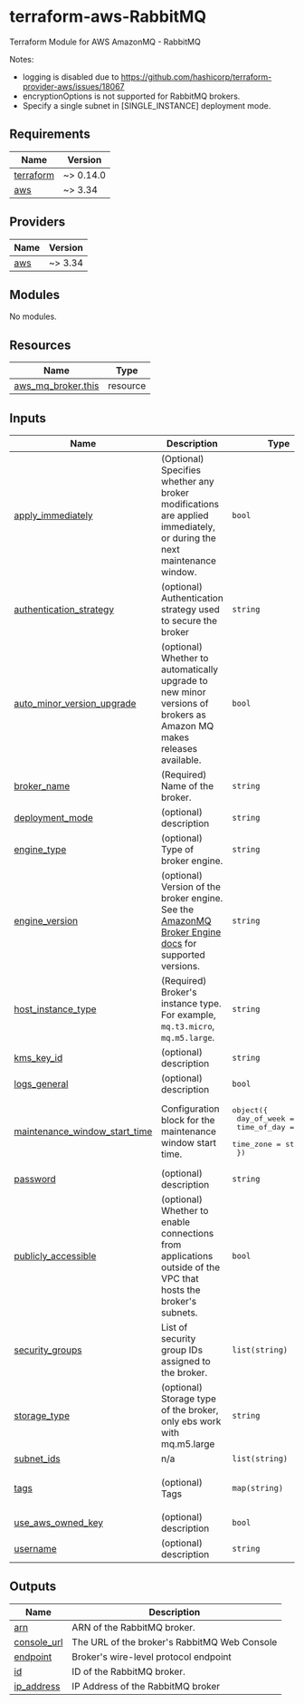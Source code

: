 # terraform-aws-RabbitMQ

Terraform Module for AWS AmazonMQ - RabbitMQ

Notes:

- logging is disabled due to <https://github.com/hashicorp/terraform-provider-aws/issues/18067>
- encryptionOptions is not supported for RabbitMQ brokers.
- Specify a single subnet in [SINGLE_INSTANCE] deployment mode.

<!-- BEGIN_TF_DOCS -->
## Requirements

| Name                                                                      | Version   |
| ------------------------------------------------------------------------- | --------- |
| <a name="requirement_terraform"></a> [terraform](#requirement\_terraform) | ~> 0.14.0 |
| <a name="requirement_aws"></a> [aws](#requirement\_aws)                   | ~> 3.34   |

## Providers

| Name                                              | Version |
| ------------------------------------------------- | ------- |
| <a name="provider_aws"></a> [aws](#provider\_aws) | ~> 3.34 |

## Modules

No modules.

## Resources

| Name                                                                                                        | Type     |
| ----------------------------------------------------------------------------------------------------------- | -------- |
| [aws_mq_broker.this](https://registry.terraform.io/providers/hashicorp/aws/latest/docs/resources/mq_broker) | resource |

## Inputs

| Name                                                                                                                            | Description                                                                                                                                                                             | Type                                                                                                            | Default                                                                                                        | Required |
| ------------------------------------------------------------------------------------------------------------------------------- | --------------------------------------------------------------------------------------------------------------------------------------------------------------------------------------- | --------------------------------------------------------------------------------------------------------------- | -------------------------------------------------------------------------------------------------------------- | :------: |
| <a name="input_apply_immediately"></a> [apply\_immediately](#input\_apply\_immediately)                                         | (Optional) Specifies whether any broker modifications are applied immediately, or during the next maintenance window.                                                                   | `bool`                                                                                                          | `true`                                                                                                         |    no    |
| <a name="input_authentication_strategy"></a> [authentication\_strategy](#input\_authentication\_strategy)                       | (optional) Authentication strategy used to secure the broker                                                                                                                            | `string`                                                                                                        | `"simple"`                                                                                                     |    no    |
| <a name="input_auto_minor_version_upgrade"></a> [auto\_minor\_version\_upgrade](#input\_auto\_minor\_version\_upgrade)          | (optional) Whether to automatically upgrade to new minor versions of brokers as Amazon MQ makes releases available.                                                                     | `bool`                                                                                                          | `false`                                                                                                        |    no    |
| <a name="input_broker_name"></a> [broker\_name](#input\_broker\_name)                                                           | (Required) Name of the broker.                                                                                                                                                          | `string`                                                                                                        | n/a                                                                                                            |   yes    |
| <a name="input_deployment_mode"></a> [deployment\_mode](#input\_deployment\_mode)                                               | (optional) description                                                                                                                                                                  | `string`                                                                                                        | `"SINGLE_INSTANCE"`                                                                                            |    no    |
| <a name="input_engine_type"></a> [engine\_type](#input\_engine\_type)                                                           | (optional) Type of broker engine.                                                                                                                                                       | `string`                                                                                                        | `"RabbitMQ"`                                                                                                   |    no    |
| <a name="input_engine_version"></a> [engine\_version](#input\_engine\_version)                                                  | (optional) Version of the broker engine. See the [AmazonMQ Broker Engine docs](https://docs.aws.amazon.com/amazon-mq/latest/developer-guide/broker-engine.html) for supported versions. | `string`                                                                                                        | `"3.8.6"`                                                                                                      |    no    |
| <a name="input_host_instance_type"></a> [host\_instance\_type](#input\_host\_instance\_type)                                    | (Required) Broker's instance type. For example, `mq.t3.micro`, `mq.m5.large`.                                                                                                           | `string`                                                                                                        | n/a                                                                                                            |   yes    |
| <a name="input_kms_key_id"></a> [kms\_key\_id](#input\_kms\_key\_id)                                                            | (optional) description                                                                                                                                                                  | `string`                                                                                                        | n/a                                                                                                            |   yes    |
| <a name="input_logs_general"></a> [logs\_general](#input\_logs\_general)                                                        | (optional) description                                                                                                                                                                  | `bool`                                                                                                          | `true`                                                                                                         |    no    |
| <a name="input_maintenance_window_start_time"></a> [maintenance\_window\_start\_time](#input\_maintenance\_window\_start\_time) | Configuration block for the maintenance window start time.                                                                                                                              | <pre>object({<br>    day_of_week = string<br>    time_of_day = string<br>    time_zone   = string<br>  })</pre> | <pre>{<br>  "day_of_week": "MONDAY",<br>  "time_of_day": "22:45",<br>  "time_zone": "Europe/Berlin"<br>}</pre> |    no    |
| <a name="input_password"></a> [password](#input\_password)                                                                      | (optional) description                                                                                                                                                                  | `string`                                                                                                        | n/a                                                                                                            |   yes    |
| <a name="input_publicly_accessible"></a> [publicly\_accessible](#input\_publicly\_accessible)                                   | (optional) Whether to enable connections from applications outside of the VPC that hosts the broker's subnets.                                                                          | `bool`                                                                                                          | `false`                                                                                                        |    no    |
| <a name="input_security_groups"></a> [security\_groups](#input\_security\_groups)                                               | List of security group IDs assigned to the broker.                                                                                                                                      | `list(string)`                                                                                                  | n/a                                                                                                            |   yes    |
| <a name="input_storage_type"></a> [storage\_type](#input\_storage\_type)                                                        | (optional) Storage type of the broker, only ebs work with mq.m5.large                                                                                                                   | `string`                                                                                                        | `null`                                                                                                         |    no    |
| <a name="input_subnet_ids"></a> [subnet\_ids](#input\_subnet\_ids)                                                              | n/a                                                                                                                                                                                     | `list(string)`                                                                                                  | n/a                                                                                                            |   yes    |
| <a name="input_tags"></a> [tags](#input\_tags)                                                                                  | (optional) Tags                                                                                                                                                                         | `map(string)`                                                                                                   | <pre>{<br>  "terraform": "yes"<br>}</pre>                                                                      |    no    |
| <a name="input_use_aws_owned_key"></a> [use\_aws\_owned\_key](#input\_use\_aws\_owned\_key)                                     | (optional) description                                                                                                                                                                  | `bool`                                                                                                          | `false`                                                                                                        |    no    |
| <a name="input_username"></a> [username](#input\_username)                                                                      | (optional) description                                                                                                                                                                  | `string`                                                                                                        | n/a                                                                                                            |   yes    |

## Outputs

| Name                                                                    | Description                                  |
| ----------------------------------------------------------------------- | -------------------------------------------- |
| <a name="output_arn"></a> [arn](#output\_arn)                           | ARN of the RabbitMQ broker.                  |
| <a name="output_console_url"></a> [console\_url](#output\_console\_url) | The URL of the broker's RabbitMQ Web Console |
| <a name="output_endpoint"></a> [endpoint](#output\_endpoint)            | Broker's wire-level protocol endpoint        |
| <a name="output_id"></a> [id](#output\_id)                              | ID of the RabbitMQ broker.                   |
| <a name="output_ip_address"></a> [ip\_address](#output\_ip\_address)    | IP Address of the RabbitMQ broker            |
<!-- END_TF_DOCS -->
